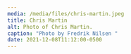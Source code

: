 ```yaml
---
media: /media/files/chris-martin.jpeg
title: Chris Martin
alt: Photo of Chris Martin.
caption: "Photo by Fredrik Nilsen "
date: 2021-12-08T11:12:00-0500
---
```

